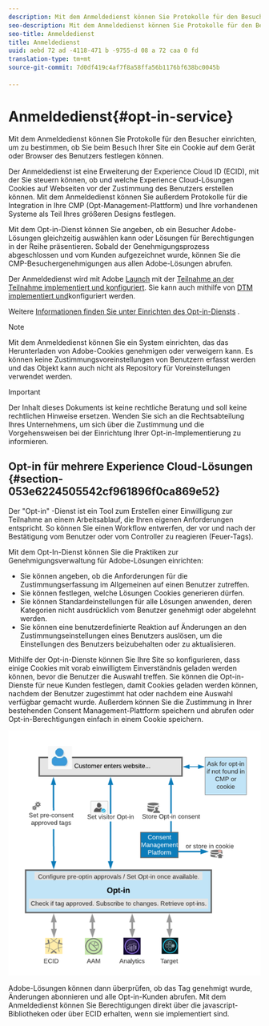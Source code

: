 ```yaml
---
description: Mit dem Anmeldedienst können Sie Protokolle für den Besucher einrichten, um zu bestimmen, ob Sie beim Besuch Ihrer Site ein Cookie auf dem Gerät oder Browser des Benutzers festlegen können.
seo-description: Mit dem Anmeldedienst können Sie Protokolle für den Besucher einrichten, um zu bestimmen, ob Sie beim Besuch Ihrer Site ein Cookie auf dem Gerät oder Browser des Benutzers festlegen können.
seo-title: Anmeldedienst
title: Anmeldedienst
uuid: aebd 72 ad -4118-471 b -9755-d 08 a 72 caa 0 fd
translation-type: tm+mt
source-git-commit: 7d0df419c4af7f8a58ffa56b1176bf638bc0045b

---
```



# Anmeldedienst{#opt-in-service}

Mit dem Anmeldedienst können Sie Protokolle für den Besucher einrichten, um zu bestimmen, ob Sie beim Besuch Ihrer Site ein Cookie auf dem Gerät oder Browser des Benutzers festlegen können.

Der Anmeldedienst ist eine Erweiterung der Experience Cloud ID (ECID), mit der Sie steuern können, ob und welche Experience Cloud-Lösungen Cookies auf Webseiten vor der Zustimmung des Benutzers erstellen können. Mit dem Anmeldedienst können Sie außerdem Protokolle für die Integration in Ihre CMP (Opt-Management-Plattform) und Ihre vorhandenen Systeme als Teil Ihres größeren Designs festlegen.

Mit dem Opt-in-Dienst können Sie angeben, ob ein Besucher Adobe-Lösungen gleichzeitig auswählen kann oder Lösungen für Berechtigungen in der Reihe präsentieren. Sobald der Genehmigungsprozess abgeschlossen und vom Kunden aufgezeichnet wurde, können Sie die CMP-Besuchergenehmigungen aus allen Adobe-Lösungen abrufen.

Der Anmeldedienst wird mit Adobe [Launch](https://docs.adobelaunch.com/) mit der [Teilnahme an der Teilnahme implementiert und konfiguriert](../../implementation-guides/opt-in-service/launch.md). Sie kann auch mithilfe von [DTM implementiert und](../../implementation-guides/opt-in-service/optin-dtm.md)konfiguriert werden.

Weitere [Informationen finden Sie unter Einrichten des Opt-in-Diensts](../../implementation-guides/opt-in-service/getting-started.md) .

>[!NOTE]
>
>Mit dem Anmeldedienst können Sie ein System einrichten, das das Herunterladen von Adobe-Cookies genehmigen oder verweigern kann. Es können keine Zustimmungsvoreinstellungen von Benutzern erfasst werden und das Objekt kann auch nicht als Repository für Voreinstellungen verwendet werden.

>[!IMPORTANT]
>
>Der Inhalt dieses Dokuments ist keine rechtliche Beratung und soll keine rechtlichen Hinweise ersetzen. Wenden Sie sich an die Rechtsabteilung Ihres Unternehmens, um sich über die Zustimmung und die Vorgehensweisen bei der Einrichtung Ihrer Opt-in-Implementierung zu informieren.

## Opt-in für mehrere Experience Cloud-Lösungen {#section-053e6224505542cf961896f0ca869e52}

Der &quot;Opt-in&quot; -Dienst ist ein Tool zum Erstellen einer Einwilligung zur Teilnahme an einem Arbeitsablauf, die Ihren eigenen Anforderungen entspricht. So können Sie einen Workflow entwerfen, der vor und nach der Bestätigung vom Benutzer oder vom Controller zu reagieren (Feuer-Tags).

Mit dem Opt-In-Dienst können Sie die Praktiken zur Genehmigungsverwaltung für Adobe-Lösungen einrichten:

* Sie können angeben, ob die Anforderungen für die Zustimmungserfassung im Allgemeinen auf einen Benutzer zutreffen.
* Sie können festlegen, welche Lösungen Cookies generieren dürfen.
* Sie können Standardeinstellungen für alle Lösungen anwenden, deren Kategorien nicht ausdrücklich vom Benutzer genehmigt oder abgelehnt werden.
* Sie können eine benutzerdefinierte Reaktion auf Änderungen an den Zustimmungseinstellungen eines Benutzers auslösen, um die Einstellungen des Benutzers beizubehalten oder zu aktualisieren.

Mithilfe der Opt-in-Dienste können Sie Ihre Site so konfigurieren, dass einige Cookies mit vorab einwilligtem Einverständnis geladen werden können, bevor die Benutzer die Auswahl treffen. Sie können die Opt-in-Dienste für neue Kunden festlegen, damit Cookies geladen werden können, nachdem der Benutzer zugestimmt hat oder nachdem eine Auswahl verfügbar gemacht wurde. Außerdem können Sie die Zustimmung in Ihrer bestehenden Consent Management-Plattform speichern und abrufen oder Opt-in-Berechtigungen einfach in einem Cookie speichern.

![](assets/Opt-in-approval.png)

Adobe-Lösungen können dann überprüfen, ob das Tag genehmigt wurde, Änderungen abonnieren und alle Opt-in-Kunden abrufen. Mit dem Anmeldedienst können Sie Berechtigungen direkt über die javascript-Bibliotheken oder über ECID erhalten, wenn sie implementiert sind.
